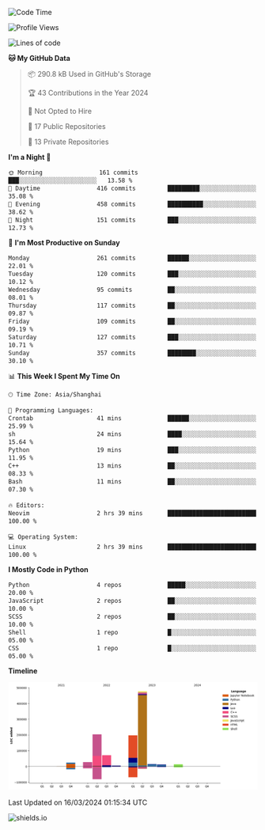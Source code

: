 <!--START_SECTION:waka-->
![Code Time](http://img.shields.io/badge/Code%20Time-381%20hrs%2012%20mins-blue)

![Profile Views](http://img.shields.io/badge/Profile%20Views-0-blue)

![Lines of code](https://img.shields.io/badge/From%20Hello%20World%20I%27ve%20Written-1.1%20million%20lines%20of%20code-blue)

**🐱 My GitHub Data** 

> 📦 290.8 kB Used in GitHub's Storage 
 > 
> 🏆 43 Contributions in the Year 2024
 > 
> 🚫 Not Opted to Hire
 > 
> 📜 17 Public Repositories 
 > 
> 🔑 13 Private Repositories 
 > 
**I'm a Night 🦉** 

```text
🌞 Morning                161 commits         ███░░░░░░░░░░░░░░░░░░░░░░   13.58 % 
🌆 Daytime                416 commits         █████████░░░░░░░░░░░░░░░░   35.08 % 
🌃 Evening                458 commits         ██████████░░░░░░░░░░░░░░░   38.62 % 
🌙 Night                  151 commits         ███░░░░░░░░░░░░░░░░░░░░░░   12.73 % 
```
📅 **I'm Most Productive on Sunday** 

```text
Monday                   261 commits         ██████░░░░░░░░░░░░░░░░░░░   22.01 % 
Tuesday                  120 commits         ███░░░░░░░░░░░░░░░░░░░░░░   10.12 % 
Wednesday                95 commits          ██░░░░░░░░░░░░░░░░░░░░░░░   08.01 % 
Thursday                 117 commits         ██░░░░░░░░░░░░░░░░░░░░░░░   09.87 % 
Friday                   109 commits         ██░░░░░░░░░░░░░░░░░░░░░░░   09.19 % 
Saturday                 127 commits         ███░░░░░░░░░░░░░░░░░░░░░░   10.71 % 
Sunday                   357 commits         ████████░░░░░░░░░░░░░░░░░   30.10 % 
```


📊 **This Week I Spent My Time On** 

```text
🕑︎ Time Zone: Asia/Shanghai

💬 Programming Languages: 
Crontab                  41 mins             ██████░░░░░░░░░░░░░░░░░░░   25.99 % 
sh                       24 mins             ████░░░░░░░░░░░░░░░░░░░░░   15.64 % 
Python                   19 mins             ███░░░░░░░░░░░░░░░░░░░░░░   11.95 % 
C++                      13 mins             ██░░░░░░░░░░░░░░░░░░░░░░░   08.33 % 
Bash                     11 mins             ██░░░░░░░░░░░░░░░░░░░░░░░   07.30 % 

🔥 Editors: 
Neovim                   2 hrs 39 mins       █████████████████████████   100.00 % 

💻 Operating System: 
Linux                    2 hrs 39 mins       █████████████████████████   100.00 % 
```

**I Mostly Code in Python** 

```text
Python                   4 repos             █████░░░░░░░░░░░░░░░░░░░░   20.00 % 
JavaScript               2 repos             ██░░░░░░░░░░░░░░░░░░░░░░░   10.00 % 
SCSS                     2 repos             ██░░░░░░░░░░░░░░░░░░░░░░░   10.00 % 
Shell                    1 repo              █░░░░░░░░░░░░░░░░░░░░░░░░   05.00 % 
CSS                      1 repo              █░░░░░░░░░░░░░░░░░░░░░░░░   05.00 % 
```



**Timeline**

![Lines of Code chart](https://raw.githubusercontent.com/kopp4/kopp4/main/assets/bar_graph.png)


 Last Updated on 16/03/2024 01:15:34 UTC
<!--END_SECTION:waka-->
![shields.io](https://img.shields.io/github/commit-activity/w/kopp4/kopp4?color=g&label=abusing%20bot&style=flat-square)
